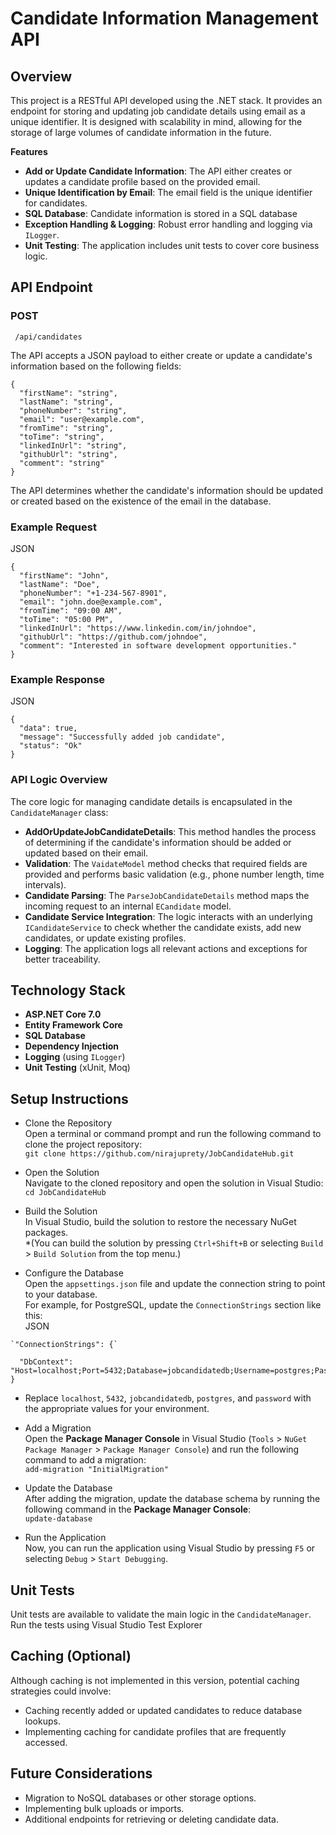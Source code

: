 # Candidate Information Management API
## **Overview**

This project is a RESTful API developed using the .NET stack. It provides an endpoint for storing and updating job candidate details using email as a unique identifier. It is designed with scalability in mind, allowing for the storage of large volumes of candidate information in the future. 

**Features**



* **Add or Update Candidate Information**: The API either creates or updates a candidate profile based on the provided email.
* **Unique Identification by Email**: The email field is the unique identifier for candidates.
* **SQL Database**: Candidate information is stored in a SQL database
* **Exception Handling & Logging**: Robust error handling and logging via `ILogger`.
* **Unit Testing**: The application includes unit tests to cover core business logic.


## **API Endpoint**

### POST
```
 /api/candidates
```


The API accepts a JSON payload to either create or update a candidate's information based on the following fields:
```
{
  "firstName": "string",
  "lastName": "string",
  "phoneNumber": "string",
  "email": "user@example.com",
  "fromTime": "string",
  "toTime": "string",
  "linkedInUrl": "string",
  "githubUrl": "string",
  "comment": "string"
}
```

The API determines whether the candidate's information should be updated or created based on the existence of the email in the database.


### **Example Request**

JSON
```
{
  "firstName": "John",
  "lastName": "Doe",
  "phoneNumber": "+1-234-567-8901",
  "email": "john.doe@example.com",
  "fromTime": "09:00 AM",
  "toTime": "05:00 PM",
  "linkedInUrl": "https://www.linkedin.com/in/johndoe",
  "githubUrl": "https://github.com/johndoe",
  "comment": "Interested in software development opportunities."
}
```



### **Example Response**

JSON
```
{
  "data": true,
  "message": "Successfully added job candidate",
  "status": "Ok"
}
```



### **API Logic Overview**
The core logic for managing candidate details is encapsulated in the `CandidateManager` class:

* **AddOrUpdateJobCandidateDetails**: This method handles the process of determining if the candidate's information should be added or updated based on their email.
* **Validation**: The `VaidateModel` method checks that required fields are provided and performs basic validation (e.g., phone number length, time intervals).
* **Candidate Parsing**: The `ParseJobCandidateDetails` method maps the incoming request to an internal `ECandidate` model.
* **Candidate Service Integration**: The logic interacts with an underlying `ICandidateService` to check whether the candidate exists, add new candidates, or update existing profiles.
* **Logging**: The application logs all relevant actions and exceptions for better traceability.


## **Technology Stack**



* **ASP.NET Core 7.0**
* **Entity Framework Core**
* **SQL Database**
* **Dependency Injection**
* **Logging** (using `ILogger`)
* **Unit Testing** (xUnit, Moq)


## **Setup Instructions**

* Clone the Repository \
Open a terminal or command prompt and run the following command to clone the project repository: \
`git clone https://github.com/nirajuprety/JobCandidateHub.git`

* Open the Solution \
Navigate to the cloned repository and open the solution in Visual Studio: \
`cd JobCandidateHub`

* Build the Solution \
In Visual Studio, build the solution to restore the necessary NuGet packages. \
*(You can build the solution by pressing <code>Ctrl+Shift+B</code> or selecting <code>Build</code> > <code>Build Solution</code> from the top menu.)</em>

*    Configure the Database \
Open the `appsettings.json` file and update the connection string to point to your database. \
For example, for PostgreSQL, update the `ConnectionStrings` section like this: \
JSON
```
`"ConnectionStrings": {`

  "DbContext": "Host=localhost;Port=5432;Database=jobcandidatedb;Username=postgres;Password=password"
}

```



* Replace `localhost`, `5432`, `jobcandidatedb`, `postgres`, and `password` with the appropriate values for your environment.

* Add a Migration \
Open the **Package Manager Console** in Visual Studio (`Tools` > `NuGet Package Manager` > `Package Manager Console`) and run the following command to add a migration: \
`add-migration "InitialMigration"`

* Update the Database \
After adding the migration, update the database schema by running the following command in the **Package Manager Console**: \
`update-database`

* Run the Application \
Now, you can run the application using Visual Studio by pressing `F5` or selecting `Debug` > `Start Debugging`.


## **Unit Tests**

Unit tests are available to validate the main logic in the `CandidateManager`. Run the tests using Visual Studio Test Explorer


## **Caching (Optional)**

Although caching is not implemented in this version, potential caching strategies could involve:



* Caching recently added or updated candidates to reduce database lookups.
* Implementing caching for candidate profiles that are frequently accessed.


## **Future Considerations**



* Migration to NoSQL databases or other storage options.
* Implementing bulk uploads or imports.
* Additional endpoints for retrieving or deleting candidate data.
